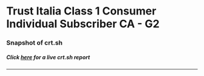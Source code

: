 # Trust Italia Class 1 Consumer Individual Subscriber CA - G2
### Snapshot of crt.sh
##### Click [here](https://crt.sh/?q=C741C49F7D21E186AD1C173F4830DA23AC39B3351B84967A3BF76EA71F01F594) for a live crt.sh report

---
